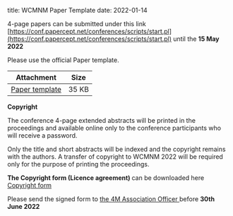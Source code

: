 title: WCMNM Paper Template
date: 2022-01-14

4-page papers can be submitted under this link    [https://conf.papercept.net/conferences/scripts/start.pl](https://conf.papercept.net/conferences/scripts/start.pl) until the <strong>15 May 2022</strong>

Please use the official Paper template.

| Attachment | Size |
|---|---|
|<a href="/files/WCMNM_paper_template.docx">Paper template</a> | 35 KB |

<strong>Copyright</strong>
  
The conference 4-page extended abstracts will be printed in the proceedings and available online only to the conference participants who will receive a  password.
<div>Only the title and short abstracts will be indexed and the copyright remains with the authors.
A transfer of copyright to WCMNM 2022 will be required only for the purpose of printing the proceedings. 

<strong>The Copyright form (Licence agreement) </strong> can be downloaded here <a href="/files/License Agreement- 2022.pdf">Copyright form</a>

  
 Please send the signed form to <a href="mailto:a.svetozarova@bham.ac.uk">the 4M Association Officer </a> before <strong> 30th June 2022</Strong>
  


  
 
